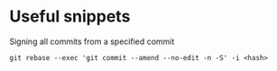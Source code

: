 # Useful snippets
Signing all commits from a specified commit
```
git rebase --exec 'git commit --amend --no-edit -n -S' -i <hash>
```
